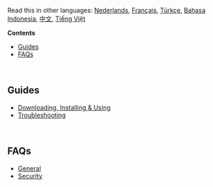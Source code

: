 Read this in other languages: [Nederlands](readmenl.md), [Français](readmefr.md), [Türkçe](readmetr.md), [Bahasa Indonesia](readmeid.md), [中文](readmecn.md), [Tiếng Việt](readmevi.md)

**Contents**

- [Guides](#guides)
- [FAQs](#faqs)
<!-- - [FAQs](#faqs)
- [Other Lists](#other-lists) -->

<br>

## Guides

- [Downloading, Installing & Using](https://github.com/Anarios/return-youtube-dislike/wiki/Downloading,-Installing-&-Using)
- [Troubleshooting](https://github.com/Anarios/return-youtube-dislike/wiki/Troubleshooting-Guide)
<!-- - [FAQ](FAQ.md)
- [When & How to Report Bugs](Guide__Bug_Reporting.md)
- [Contributing](https://github.com/Anarios/return-youtube-dislike/blob/main/CONTRIBUTING.md) -->
<!-- - [How to update wiki](/) -->

<br>

## FAQs

- [General](https://github.com/Anarios/return-youtube-dislike/blob/main/Docs/FAQ.md)
- [Security](https://github.com/Anarios/return-youtube-dislike/blob/main/Docs/SECURITY-FAQ.md)

<!-- - [Privacy](FAQ_Privacy.md)
- [Technical](FAQ_Technical.md)
- [Creators](FAQ_Creators.md)

<br>

## Other Lists

- [Common Problems](Common_Problems.md)
- [Repeated Questions](Repeated_Questions.md)
- [Repeated Feature requests](Repeated_Feature_requests.md)
- [Repeated Issues](Repeated_Issues.md) -->
